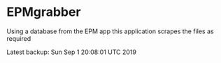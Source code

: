 # EPMgrabber
Using a database from the EPM app this application scrapes the files as required


Latest backup: Sun Sep 1 20:08:01 UTC 2019
